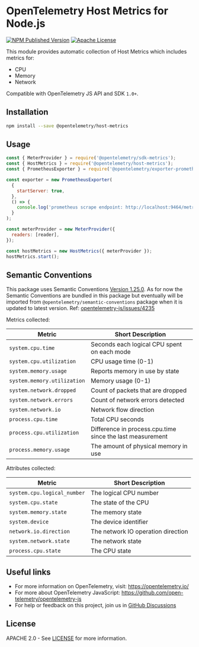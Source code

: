 # OpenTelemetry Host Metrics for Node.js

[![NPM Published Version][npm-img]][npm-url]
[![Apache License][license-image]][license-url]

This module provides automatic collection of Host Metrics which includes metrics for:

- CPU
- Memory
- Network

Compatible with OpenTelemetry JS API and SDK `1.0+`.

## Installation

```bash
npm install --save @opentelemetry/host-metrics
```

## Usage

```javascript
const { MeterProvider } = require('@opentelemetry/sdk-metrics');
const { HostMetrics } = require('@opentelemetry/host-metrics');
const { PrometheusExporter } = require('@opentelemetry/exporter-prometheus');

const exporter = new PrometheusExporter(
  {
    startServer: true,
  },
  () => {
    console.log('prometheus scrape endpoint: http://localhost:9464/metrics');
  }
);

const meterProvider = new MeterProvider({
  readers: [reader],
});

const hostMetrics = new HostMetrics({ meterProvider });
hostMetrics.start();
```

## Semantic Conventions

This package uses Semantic Conventions [Version 1.25.0](https://github.com/open-telemetry/semantic-conventions/tree/v1.25.0/docs/system).
As for now the Semantic Conventions are bundled in this package but eventually will be imported from `@opentelemetry/semantic-conventions` package when it is updated to latest version.
Ref: [opentelemetry-js/issues/4235](https://github.com/open-telemetry/opentelemetry-js/issues/4235)

Metrics collected:

| Metric                      | Short Description                                         |
| --------------------------- | --------------------------------------------------------- |
| `system.cpu.time`           | Seconds each logical CPU spent on each mode               |
| `system.cpu.utilization`    | CPU usage time (0-1)                                      |
| `system.memory.usage`       | Reports memory in use by state                            |
| `system.memory.utilization` | Memory usage (0-1)                                        |
| `system.network.dropped`    | Count of packets that are dropped                         |
| `system.network.errors`     | Count of network errors detected                          |
| `system.network.io`         | Network flow direction                                    |
| `process.cpu.time`          | Total CPU seconds                                         |
| `process.cpu.utilization`   | Difference in process.cpu.time since the last measurement |
| `process.memory.usage`      | The amount of physical memory in use                      |

Attributes collected:

| Metric                      | Short Description                  |
| --------------------------- | ---------------------------------- |
| `system.cpu.logical_number` | The logical CPU number             |
| `system.cpu.state`          | The state of the CPU               |
| `system.memory.state`       | The memory state                   |
| `system.device`             | The device identifier              |
| `network.io.direction`      | The network IO operation direction |
| `system.network.state`      | The network state                  |
| `process.cpu.state`         | The CPU state                      |

## Useful links

- For more information on OpenTelemetry, visit: <https://opentelemetry.io/>
- For more about OpenTelemetry JavaScript: <https://github.com/open-telemetry/opentelemetry-js>
- For help or feedback on this project, join us in [GitHub Discussions][discussions-url]

## License

APACHE 2.0 - See [LICENSE][license-url] for more information.

[discussions-url]: https://github.com/open-telemetry/opentelemetry-js/discussions
[license-url]: https://github.com/open-telemetry/opentelemetry-js-contrib/blob/main/LICENSE
[license-image]: https://img.shields.io/badge/license-Apache_2.0-green.svg?style=flat
[npm-url]: https://www.npmjs.com/package/@opentelemetry/host-metrics
[npm-img]: https://badge.fury.io/js/%40opentelemetry%2Fhost-metrics.svg
